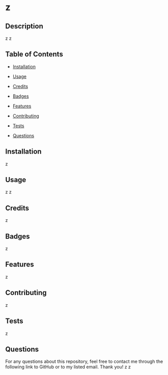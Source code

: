 # z


## Description
z
z

## Table of Contents

- [Installation](#installation)
- [Usage](usage)
- [Credits](credits)

- [Badges](badges)
- [Features](features)
- [Contributing](contributing)
- [Tests](tests)
- [Questions](questions)

## Installation
z

## Usage
z
z

## Credits
z



## Badges
z

## Features
z

## Contributing
z

## Tests
z

## Questions
For any questions about this repository, feel free to contact me through the following link to GitHub or to my listed email. Thank you!
z
z
